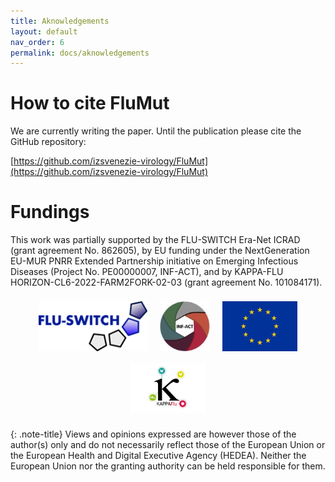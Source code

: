 ```yaml
---
title: Aknowledgements
layout: default
nav_order: 6
permalink: docs/aknowledgements
---
```


# How to cite FluMut

We are currently writing the paper. 
Until the publication please cite the GitHub repository:

[https://github.com/izsvenezie-virology/FluMut](https://github.com/izsvenezie-virology/FluMut)

# Fundings

This work was partially supported by the FLU-SWITCH Era-Net ICRAD (grant agreement No. 862605), by EU funding under the NextGeneration EU-MUR PNRR Extended Partnership initiative on Emerging Infectious Diseases (Project No. PE00000007, INF-ACT), and by KAPPA-FLU HORIZON-CL6-2022-FARM2FORK-02-03 (grant agreement No. 101084171).

<div style="text-align:center;">
    <img style="height:80px;margin:8px" alt="Logo supporter, FLU-SWITCH" src="../images/Logo-Flu-Switch.png"/>
    <img style="height:80px;margin:8px" alt="Logo supporter, INF-ACT" src="../images/Logo-Inf-act.jpg"/>
    <img style="height:80px;margin:8px" alt="Logo supporter, European Union" src="../images/Logo-eu.png"/>
    <img style="height:80px;margin:8px" alt="Logo supporter, KAPPA-FLU" src="../images/logo-kappa-flu.jpg"/>
</div>

{: .note-title}
Views and opinions expressed are however those of the author(s) only and do not necessarily reflect those of the European Union or the European Health and Digital Executive Agency (HEDEA). 
Neither the European Union nor the granting authority can be held responsible for them.
